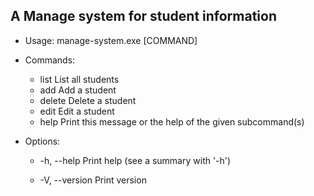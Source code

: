 ## A Manage system for student information

- Usage: manage-system.exe [COMMAND]

- Commands:
  - list    List all students
  - add     Add a student
  - delete  Delete a student
  - edit    Edit a student
  - help    Print this message or the help of the given subcommand(s)

- Options:
  - -h, --help
          Print help (see a summary with '-h')

  - -V, --version
          Print version

